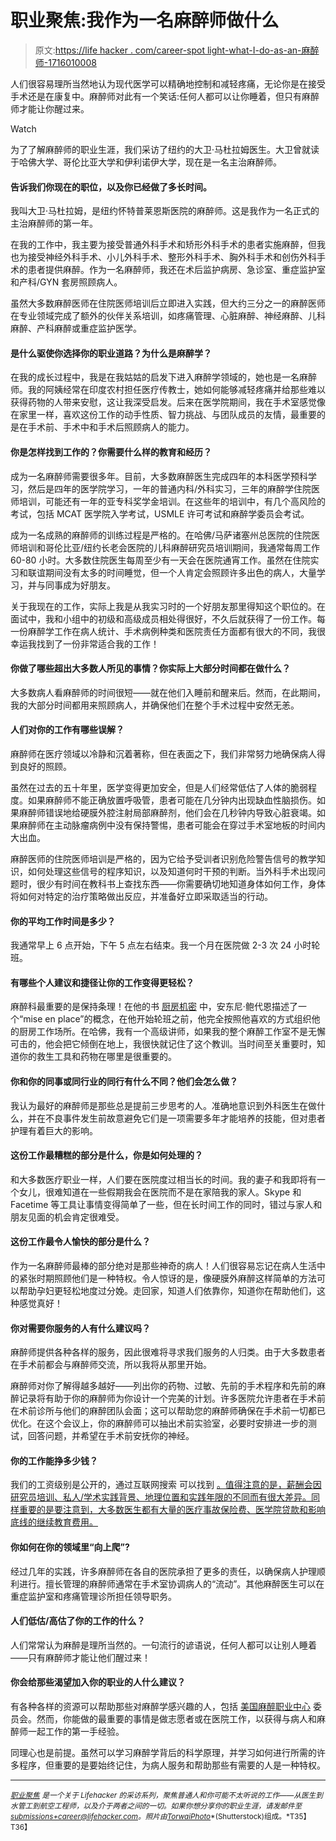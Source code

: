 # 职业聚焦:我作为一名麻醉师做什么

> 原文:[https://life hacker . com/career-spot light-what-I-do-as-an-麻醉师-1716010008](https://lifehacker.com/career-spotlight-what-i-do-as-an-anesthesiologist-1716010008)

人们很容易理所当然地认为现代医学可以精确地控制和减轻疼痛，无论你是在接受手术还是在康复中。麻醉师对此有一个笑话:任何人都可以让你睡着，但只有麻醉师才能让你醒过来。

Watch

为了了解麻醉师的职业生涯，我们采访了纽约的大卫·马杜拉姆医生。大卫曾就读于哈佛大学、哥伦比亚大学和伊利诺伊大学，现在是一名主治麻醉师。

#### 告诉我们你现在的职位，以及你已经做了多长时间。

我叫大卫·马杜拉姆，是纽约怀特普莱恩斯医院的麻醉师。这是我作为一名正式的主治麻醉师的第一年。

在我的工作中，我主要为接受普通外科手术和矫形外科手术的患者实施麻醉，但我也为接受神经外科手术、小儿外科手术、整形外科手术、胸外科手术和创伤外科手术的患者提供麻醉。作为一名麻醉师，我还在术后监护病房、急诊室、重症监护室和产科/GYN 套房照顾病人。

虽然大多数麻醉医师在住院医师培训后立即进入实践，但大约三分之一的麻醉医师在专业领域完成了额外的伙伴关系培训，如疼痛管理、心脏麻醉、神经麻醉、儿科麻醉、产科麻醉或重症监护医学。

#### 是什么驱使你选择你的职业道路？为什么是麻醉学？

在我的成长过程中，我是在我姑姑的启发下进入麻醉学领域的，她也是一名麻醉师。我的阿姨经常在印度农村担任医疗传教士，她如何能够减轻疼痛并给那些难以获得药物的人带来安慰，这让我深受启发。后来在医学院期间，我在手术室感觉像在家里一样，喜欢这份工作的动手性质、智力挑战、与团队成员的友情，最重要的是在手术前、手术中和手术后照顾病人的能力。

#### 你是怎样找到工作的？你需要什么样的教育和经历？

成为一名麻醉师需要很多年。目前，大多数麻醉医生完成四年的本科医学预科学习，然后是四年的医学院学习，一年的普通内科/外科实习，三年的麻醉学住院医师培训，可能还有一年的亚专科奖学金培训。在这些年的培训中，有几个高风险的考试，包括 MCAT 医学院入学考试，USMLE 许可考试和麻醉学委员会考试。

成为一名成熟的麻醉师的训练过程是严格的。在哈佛/马萨诸塞州总医院的住院医师培训和哥伦比亚/纽约长老会医院的儿科麻醉研究员培训期间，我通常每周工作 60-80 小时。大多数住院医生每周至少有一天会在医院通宵工作。虽然在住院实习和联谊期间没有太多的时间睡觉，但一个人肯定会照顾许多出色的病人，大量学习，并与同事成为好朋友。

关于我现在的工作，实际上我是从我实习时的一个好朋友那里得知这个职位的。在面试中，我和小组中的初级和高级成员相处得很好，不久后就获得了一份工作。每一份麻醉学工作在病人统计、手术病例种类和医院责任方面都有很大的不同，我很幸运我找到了一份非常适合我的工作！

#### 你做了哪些超出大多数人所见的事情？你实际上大部分时间都在做什么？

大多数病人看麻醉师的时间很短——就在他们入睡前和醒来后。然而，在此期间，我的大部分时间都用来照顾病人，并确保他们在整个手术过程中安然无恙。

#### 人们对你的工作有哪些误解？

麻醉师在医疗领域以冷静和沉着著称，但在表面之下，我们非常努力地确保病人得到良好的照顾。

虽然在过去的五十年里，医学变得更加安全，但是人们经常低估了人体的脆弱程度。如果麻醉师不能正确放置呼吸管，患者可能在几分钟内出现缺血性脑损伤。如果麻醉师错误地给硬膜外腔注射局部麻醉剂，他们会在几秒钟内导致心脏衰竭。如果麻醉师在主动脉瘤病例中没有保持警惕，患者可能会在穿过手术室地板的时间内大出血。

麻醉医师的住院医师培训是严格的，因为它给予受训者识别危险警告信号的教学知识，如何处理这些信号的程序知识，以及知道何时干预的判断。当外科手术出现问题时，很少有时间在教科书上查找东西——你需要确切地知道身体如何工作，身体将如何对特定的治疗策略做出反应，并准备好立即采取适当的行动。

#### 你的平均工作时间是多少？

我通常早上 6 点开始，下午 5 点左右结束。我一个月在医院做 2-3 次 24 小时轮班。

#### 有哪些个人建议和捷径让你的工作变得更轻松？

麻醉科最重要的是保持条理！在他的书 [厨房机密](http://www.amazon.com/Kitchen-Confidential-Updated-Edition-Adventures/dp/0060899220?asc_campaign=InlineText&asc_refurl=https://lifehacker.com/career-spotlight-what-i-do-as-an-anesthesiologist-1716010008&asc_source=&tag=kinjalifehackerlink-20) 中，安东尼·鲍代恩描述了一个“mise en place”的概念，在他开始轮班之前，他完全按照他喜欢的方式组织他的厨房工作场所。在哈佛，我有一个高级讲师，如果我的整个麻醉工作室不是无懈可击的，他会把它倾倒在地上，我很快就记住了这个教训。当时间至关重要时，知道你的救生工具和药物在哪里是很重要的。

#### 你和你的同事或同行业的同行有什么不同？他们会怎么做？

我认为最好的麻醉师是那些总是提前三步思考的人。准确地意识到外科医生在做什么，并在不良事件发生前故意避免它们是一项需要多年才能培养的技能，但对患者护理有着巨大的影响。

#### 这份工作最糟糕的部分是什么，你是如何处理的？

和大多数医疗职业一样，人们要在医院度过相当长的时间。我的妻子和我即将有一个女儿，很难知道在一些假期我会在医院而不是在家陪我的家人。Skype 和 Facetime 等工具让事情变得简单了一些，但在长时间工作的同时，错过与家人和朋友见面的机会肯定很难受。

#### 这份工作最令人愉快的部分是什么？

作为一名麻醉师最棒的部分绝对是那些神奇的病人！人们很容易忘记在病人生活中的紧张时期照顾他们是一种特权。令人惊讶的是，像硬膜外麻醉这样简单的方法可以帮助孕妇更轻松地度过分娩。走回家，知道人们依靠你，知道你在帮助他们，这种感觉真好！

#### 你对需要你服务的人有什么建议吗？

麻醉师提供各种各样的服务，因此很难将寻求我们服务的人归类。由于大多数患者在手术前都会与麻醉师交流，所以我将从那里开始。

麻醉师对你了解得越多越好——列出你的药物、过敏、先前的手术程序和先前的麻醉记录将有助于你的麻醉师为你设计一个完美的计划。许多医院允许患者在手术前在术前诊所与他们的麻醉团队会面；这可以帮助您的麻醉师确保在手术前一切都已优化。在这个会议上，你的麻醉师可以抽出术前实验室，必要时安排进一步的测试，回答问题，并希望在手术前安抚你的神经。

#### 你的工作能挣多少钱？

我们的工资级别是公开的，通过互联网搜索 可以找到 [。值得注意的是，薪酬会因研究员培训、私人/学术实践背景、地理位置和实践年限的不同而有很大差异。同样重要的是要注意到，大多数医生都有大量的医疗事故保险费、医学院贷款和影响底线的继续教育费用。](http://www.wikiprofessional.org/Anesthesiologist_Salary)

#### 你如何在你的领域里“向上爬”?

经过几年的实践，许多麻醉师在各自的医院承担了更多的责任，以确保病人护理顺利进行。擅长管理的麻醉师通常在手术室协调病人的“流动”。其他麻醉医生可以在重症监护室和疼痛管理诊所担任领导职务。

#### 人们低估/高估了你的工作的什么？

人们常常认为麻醉是理所当然的。一句流行的谚语说，任何人都可以让别人睡着——只有麻醉师才能让他们醒过来！

#### 你会给那些渴望加入你的职业的人什么建议？

有各种各样的资源可以帮助那些对麻醉学感兴趣的人，包括 [美国麻醉职业中心](http://www.asahq.org/resources/career-resources/anesthesia-as-a-career/how-to-prepare-for-a-career-in-anesthesiology) 委员会。然而，你能做的最重要的事情是做志愿者或在医院工作，以获得与病人和麻醉师一起工作的第一手经验。

同理心也是前提。虽然可以学习麻醉学背后的科学原理，并学习如何进行所需的许多程序，但重要的是要始终记住，为病人服务和帮助那些有需要的人是一种特权。

* * *

[<small>*职业聚焦*</small>](http://lifehacker.com/tag/career-spotlight) <small>*是一个关于 Lifehacker 的采访系列，聚焦普通人和你可能不太听说的工作——从医生到水管工到航空工程师，以及介于两者之间的一切。如果你想分享你的职业生涯，请发邮件至*</small>[<small>*submissions+career@lifehacker.com*</small>](mailto:submissions+career@lifehacker.com)<small>*。照片由*</small>[<small>*TorwaiPhoto*</small>](http://www.shutterstock.com/pic-225076132/stock-photo-doctors-were-anesthetized-women-who-are-surgical-patients-and-the-doctor-put-a-mask.html?src=VcCEypyBPCQKViSURr4mMw-1-0)<small>*(Shutterstock)组成。*T35】T36】</small>